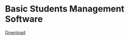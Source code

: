 # Basic Students Management Software
<a href="https://github.com/atanas000/Basic-Students-Management-Software/blob/main/Basic%20Students%20Management%20System.zip?raw=true">Download</a>
